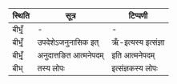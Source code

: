 | स्थिति | सूत्र | टिप्पणी |
| ----- | ------- | ------ |
| बीभृँ॒ | - | - |
| बीभृँ॒ | उपदेशेऽजनुनासिक इत् | ऋँ-इत्यस्य इत्संज्ञा |
| बीभृँ॒ | अनुदात्तङित आत्मनेपदम् | इति आत्मनेपदम् |
| बीभ् | तस्य लोपः | इत्संज्ञकस्य लोपः |

